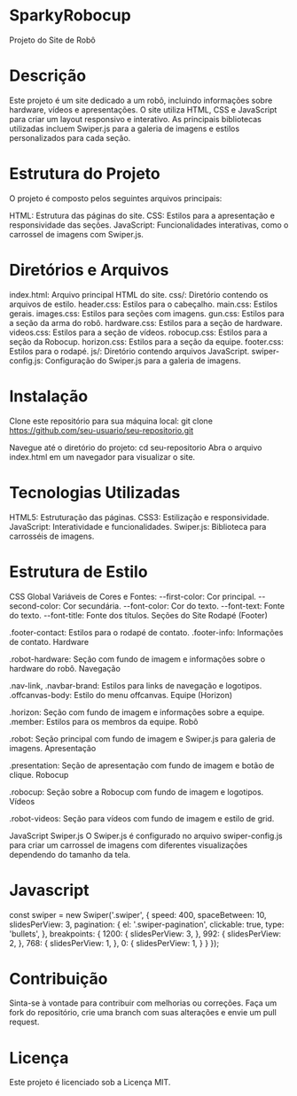 # SparkyRobocup
Projeto do Site de Robô
# Descrição
Este projeto é um site dedicado a um robô, incluindo informações sobre hardware, vídeos e apresentações. O site utiliza HTML, CSS e JavaScript para criar um layout responsivo e interativo. As principais bibliotecas utilizadas incluem Swiper.js para a galeria de imagens e estilos personalizados para cada seção.

# Estrutura do Projeto
O projeto é composto pelos seguintes arquivos principais:

HTML: Estrutura das páginas do site.
CSS: Estilos para a apresentação e responsividade das seções.
JavaScript: Funcionalidades interativas, como o carrossel de imagens com Swiper.js.

# Diretórios e Arquivos
index.html: Arquivo principal HTML do site.
css/: Diretório contendo os arquivos de estilo.
header.css: Estilos para o cabeçalho.
main.css: Estilos gerais.
images.css: Estilos para seções com imagens.
gun.css: Estilos para a seção da arma do robô.
hardware.css: Estilos para a seção de hardware.
videos.css: Estilos para a seção de vídeos.
robocup.css: Estilos para a seção da Robocup.
horizon.css: Estilos para a seção da equipe.
footer.css: Estilos para o rodapé.
js/: Diretório contendo arquivos JavaScript.
swiper-config.js: Configuração do Swiper.js para a galeria de imagens.

# Instalação
Clone este repositório para sua máquina local:
git clone https://github.com/seu-usuario/seu-repositorio.git

Navegue até o diretório do projeto:
cd seu-repositorio
Abra o arquivo index.html em um navegador para visualizar o site.

# Tecnologias Utilizadas
HTML5: Estruturação das páginas.
CSS3: Estilização e responsividade.
JavaScript: Interatividade e funcionalidades.
Swiper.js: Biblioteca para carrosséis de imagens.

# Estrutura de Estilo
CSS Global
Variáveis de Cores e Fontes:
--first-color: Cor principal.
--second-color: Cor secundária.
--font-color: Cor do texto.
--font-text: Fonte do texto.
--font-title: Fonte dos títulos.
Seções do Site
Rodapé (Footer)

.footer-contact: Estilos para o rodapé de contato.
.footer-info: Informações de contato.
Hardware

.robot-hardware: Seção com fundo de imagem e informações sobre o hardware do robô.
Navegação

.nav-link, .navbar-brand: Estilos para links de navegação e logotipos.
.offcanvas-body: Estilo do menu offcanvas.
Equipe (Horizon)

.horizon: Seção com fundo de imagem e informações sobre a equipe.
.member: Estilos para os membros da equipe.
Robô

.robot: Seção principal com fundo de imagem e Swiper.js para galeria de imagens.
Apresentação

.presentation: Seção de apresentação com fundo de imagem e botão de clique.
Robocup

.robocup: Seção sobre a Robocup com fundo de imagem e logotipos.
Vídeos

.robot-videos: Seção para vídeos com fundo de imagem e estilo de grid.

JavaScript
Swiper.js
O Swiper.js é configurado no arquivo swiper-config.js para criar um carrossel de imagens com diferentes visualizações dependendo do tamanho da tela.

# Javascript
const swiper = new Swiper('.swiper', {
    speed: 400,
    spaceBetween: 10,
    slidesPerView: 3,
    pagination: {
        el: '.swiper-pagination',
        clickable: true,
        type: 'bullets',
    },
    breakpoints: {
        1200: {
            slidesPerView: 3,
        },
        992: {
            slidesPerView: 2,
        },
        768: {
            slidesPerView: 1,
        },
        0: {
            slidesPerView: 1,
        }
    }
});

# Contribuição
Sinta-se à vontade para contribuir com melhorias ou correções. Faça um fork do repositório, crie uma branch com suas alterações e envie um pull request.

# Licença
Este projeto é licenciado sob a Licença MIT.
